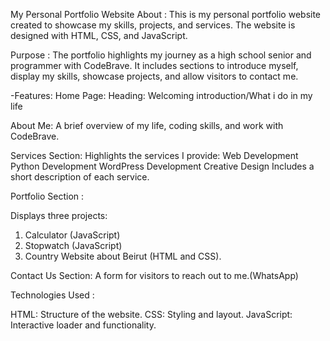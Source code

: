 My Personal Portfolio Website
About : 
This is my personal portfolio website created to showcase my skills, projects, and services. The website is designed with HTML, CSS, and JavaScript.

Purpose :
The portfolio highlights my journey as a high school senior and programmer with CodeBrave. It includes sections to introduce myself, display my skills, showcase projects, and allow visitors to contact me.

-Features:
Home Page:
Heading: Welcoming introduction/What i do in my life

About Me: A brief overview of my life, coding skills, and work with CodeBrave.

Services Section:
Highlights the services I provide:
Web Development
Python Development
WordPress Development
Creative Design
Includes a short description of each service.

Portfolio Section :

Displays three projects:

1. Calculator (JavaScript)
2. Stopwatch (JavaScript)
3. Country Website about Beirut (HTML and CSS).

Contact Us Section:
A form for visitors to reach out to me.(WhatsApp)

Technologies Used :

HTML: Structure of the website.
CSS: Styling and layout.
JavaScript: Interactive loader and functionality.
